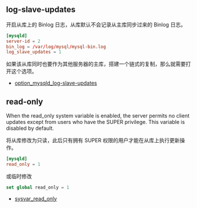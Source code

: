 ## log-slave-updates

开启从库上的 Binlog 日志，从库默认不会记录从主库同步过来的 Binlog 日志。

```cnf
[mysqld]
server-id = 2
bin_log = /var/log/mysql/mysql-bin.log
log_slave_updates = 1
```

如果该从库同时也要作为其他服务器的主库，搭建一个链式的复制，那么就需要打开这个选项。

- [option_mysqld_log-slave-updates](https://dev.mysql.com/doc/refman/5.7/en/replication-options-slave.html#option_mysqld_log-slave-updates)

## read-only

When the read_only system variable is enabled, the server permits no client updates except from users who have the SUPER privilege. This variable is disabled by default.

将从库修改为只读，此后只有拥有 SUPER 权限的用户才能在从库上执行更新操作。

```cnf
[mysqld]
read_only = 1
```

或临时修改

```sql
set global read_only = 1
```

- [sysvar_read_only](https://dev.mysql.com/doc/refman/5.7/en/server-system-variables.html#sysvar_read_only)
